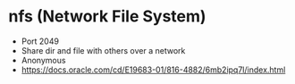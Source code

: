 # nfs (Network File System)

- Port 2049
- Share dir and file with others over a network
- Anonymous
- https://docs.oracle.com/cd/E19683-01/816-4882/6mb2ipq7l/index.html
